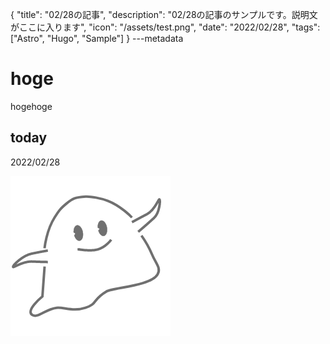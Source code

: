 {
  "title": "02/28の記事",
  "description": "02/28の記事のサンプルです。説明文がここに入ります",
  "icon": "/assets/test.png",
  "date": "2022/02/28",
  "tags": ["Astro", "Hugo", "Sample"]
}
---metadata

# hoge
hogehoge

## today
2022/02/28

![img](/assets/test.png)